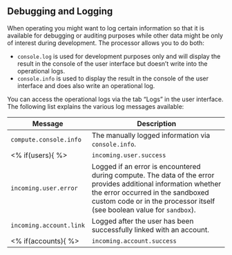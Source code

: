 ## Debugging and Logging

When operating you might want to log certain information so that it is available for debugging or auditing purposes while other data might be only of interest during development. The processor allows you to do both:

- `console.log` is used for development purposes only and will display the result in the console of the user interface but doesn’t write into the operational logs.
- `console.info` is used to display the result in the console of the user interface and does also write an operational log.

You can access the operational logs via the tab “Logs” in the user interface. The following list explains the various log messages available:

| **Message**                | **Description**                                                                                                                                                                                                               |
| -------------------------- | ----------------------------------------------------------------------------------------------------------------------------------------------------------------------------------------------------------------------------- |
| `compute.console.info`     | The manually logged information via `console.info`.                                                                                                                                                                           |
<% if(users){ %>| `incoming.user.success`    | Logged after attributes of a user have been successfully computed.                                                                                                                                            |
| `incoming.user.error`      | Logged if an error is encountered during compute. The data of the error provides additional information whether the error occurred in the sandboxed custom code or in the processor itself (see boolean value for `sandbox`). |
| `incoming.account.link`    | Logged after the user has been successfully linked with an account.                                                                                                                                                           |<% } %>
<% if(accounts){ %>| `incoming.account.success` | Logged after attributes of an account have been successfully computed.                                                                                                                                     |<% } %>